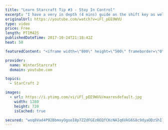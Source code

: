 ```yaml
---
title: "Learn Starcraft Tip #3 - Stay In Control"
excerpt: "I have a very in depth (4 mins) guide on the shift key as well here https://www.youtube.com/watch?v=7x9pHr544oY"
originalUrl: https://youtube.com/watch?v=iFl_pEE9WVU
type: video
price: Free
length: PT1M42S
publishedDateTime: 2017-10-24T21:18:42Z
heat: 50

featuredContent: "<iframe width=\"800\" height=\"500\" frameborder=\"0\" src=\"https://www.youtube.com/embed/iFl_pEE9WVU\" allow=\"accelerometer; autoplay; encrypted-media; gyroscope; picture-in-picture\" allowfullscreen></iframe>"

provider:
  name: WinterStarcraft
  domain: youtube.com

topics:
  - StarCraft 2

images:
  - url: https://i.ytimg.com/vi/iFl_pEE9WVU/maxresdefault.jpg
    width: 1280
    height: 720
    isCached: true

secured: "woq8Vad4P92BbmoyOgooI8p7ZZdFGEzBEQfCKcNAIq6VkG6S8c9dyaODzShIlaY+Mlf7eRxAPIyPlum/Bbpq9oKu0Dq/rtGS/LRKaFpmdhqnLWcGwSOJaKCCdY10VLu/ohGdZPmA1pHHkPO5/9NKx2Acjmr+yIf0IzfKtL/aVyDRjb1jTI/OIZoGWcTs1B86aSiU5dncxo5rUbjM2gMXe6LS8kOhdxxEVio4thBYte/QcNxETgNLMtxOYCqbO93/KUaiVeb314IueKZrvjBxYrETtL/VIsjK/lwE/smDk4pTY5QcIkTUN8M3GOHeJAczLt1+UQOyiR4AvmJgxsGMIXK3wPueSZj2RDaICZaVvRI6jggrwVpNU4DmDKXJFhvi1Dg0bw7x/n8N6qnDMDalIyOUmq8HRLoZwvswlfCf2Gs=;x1ijMIA/y6W+LqEt4WezgQ=="
---
```


